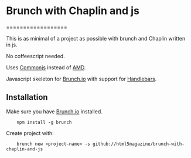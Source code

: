 # Brunch with Chaplin and js
==================

This is as minimal of a project as possible with brunch and Chaplin written in js.

No coffeescript needed.

Uses [Commonjs](http://www.commonjs.org/) instead of [AMD](http://requirejs.org/).

Javascript skeleton for [Brunch.io](http://brunch.io) with support for [Handlebars](http://handlebarsjs.com/).

## Installation

Make sure you have [Brunch.io](http://brunch.io) installed.

		npm install -g brunch

Create project with:

		brunch new <project-name> -s github://html5magazine/brunch-with-chaplin-and-js
